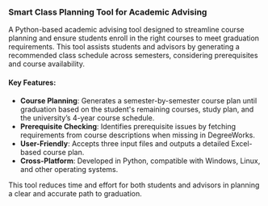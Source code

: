 ### Smart Class Planning Tool for Academic Advising

A Python-based academic advising tool designed to streamline course planning and ensure students enroll in the right courses to meet graduation requirements. This tool assists students and advisors by generating a recommended class schedule across semesters, considering prerequisites and course availability.

#### Key Features:
- **Course Planning**: Generates a semester-by-semester course plan until graduation based on the student's remaining courses, study plan, and the university’s 4-year course schedule.
- **Prerequisite Checking**: Identifies prerequisite issues by fetching requirements from course descriptions when missing in DegreeWorks.
- **User-Friendly**: Accepts three input files and outputs a detailed Excel-based course plan.
- **Cross-Platform**: Developed in Python, compatible with Windows, Linux, and other operating systems.

This tool reduces time and effort for both students and advisors in planning a clear and accurate path to graduation.
